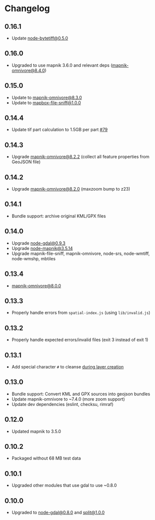 # Changelog

## 0.16.1

- Update node-bytetiff@0.5.0

## 0.16.0

- Upgraded to use mapnik 3.6.0 and relevant deps (mapnik-omnivore@8.4.0)

## 0.15.0

- Update to mapnik-omnivore@8.3.0
- Update to mapbox-file-sniff@1.0.0

## 0.14.4

- Update tif part calculation to 1.5GB per part [#79](https://github.com/mapbox/preprocessorcerer/pull/79)

## 0.14.3

- Upgrade mapnik-omnivore@8.2.2 (collect all feature properties from GeoJSON file)

## 0.14.2

- Upgrade mapnik-omnivore@8.2.0 (maxzoom bump to z23)

## 0.14.1

- Bundle support: archive original KML/GPX files

## 0.14.0

- Upgrade node-gdal@0.9.3
- Upgrade node-mapnik@3.5.14
- Upgrade mapnik-file-sniff, mapnik-omnivore, node-srs, node-wmtiff, node-wmshp, mbtiles

## 0.13.4

- mapnik-omnivore@8.0.0

## 0.13.3

- Properly handle errors from `spatial-index.js` (using `lib/invalid.js`)

## 0.13.2

- Properly handle expected errors/invalid files (exit 3 instead of exit 1)

## 0.13.1

- Add special character `#` to cleanse [during layer creation](https://github.com/mapbox/preprocessorcerer/commit/0b863be5f4afb51a63280163422db64398667882#diff-6a3ecdd8c5e09b49f32f6a629e0e52d0R65)

## 0.13.0

 - Bundle support: Convert KML and GPX sources into geojson bundles
 - Update mapnik-omnivore to ~7.4.0 (more zoom support)
 - Update dev dependencies (eslint, checksu, rimraf)

## 0.12.0

 - Updated mapnik to 3.5.0

## 0.10.2

 - Packaged without 68 MB test data

## 0.10.1

 - Upgraded other modules that use gdal to use ~0.8.0

## 0.10.0

 - Upgraded to node-gdal@0.8.0 and split@1.0.0
